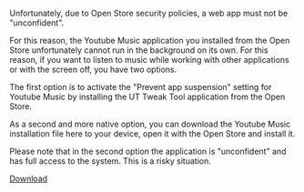 Unfortunately, due to Open Store security policies, a web app must not be "unconfident".

For this reason, the Youtube Music application you installed from the Open Store unfortunately cannot run in the background on its own. For this reason, if you want to listen to music while working with other applications or with the screen off, you have two options.

The first option is to activate the "Prevent app suspension" setting for Youtube Music by installing the UT Tweak Tool application from the Open Store.

As a second and more native option, you can download the Youtube Music installation file here to your device, open it with the Open Store and install it.

Please note that in the second option the application is "unconfident" and has full access to the system. This is a risky situation.


<a href="[url](https://github.com/symbuzzer/musiki2/releases/latest/download/youtubemusic.click)">Download</a>
